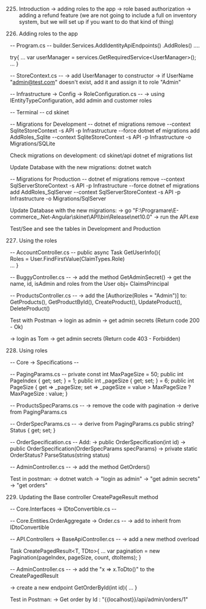 225. Introduction
-> adding roles to the app
-> role based authorization
-> adding a refund feature (we are not going to include a full on inventory system, but we will set up if you want to do that kind of thing)

226. Adding roles to the app

-- Program.cs -- 
builder.Services.AddIdentityApiEndpoints<AppUser>()
                .AddRoles<IdentityRole>()
                ....

try{
    ...
    var userManager = services.GetRequiredService<UserManager<AppUser>>();
    ...
}

-- StoreContext.cs --
-> add UserManager<AppUser> to constructor
-> if UserName "admin@test.com" doesn't exist, add it and assign it to role "Admin"


-- Infrastructure -> Config -> RoleConfiguration.cs --
-> using IEntityTypeConfiguration<IdentityRole>, add admin and customer roles

-- Terminal --
cd skinet 

-- Migrations for Development --
dotnet ef migrations remove --context SqliteStoreContext -s API -p Infrastructure --force
dotnet ef migrations add AddRoles_Sqlite --context SqliteStoreContext -s API -p Infrastructure -o Migrations/SQLite

Check migrations on development:
cd skinet/api
dotnet ef migrations list

Update Database with the new migrations:
dotnet watch  


-- Migrations for Production --
dotnet ef migrations remove --context SqlServerStoreContext -s API -p Infrastructure --force
dotnet ef migrations add AddRoles_SqlServer --context SqlServerStoreContext -s API -p Infrastructure -o Migrations/SqlServer

Update Database with the new migrations:
-> go "F:\Programare\E-commerce_.Net-Angular\skinet\API\bin\Release\net10.0" 
-> run the API.exe


Test/See and see the tables in Development and Production


227. Using the roles

-- AccountController.cs --
public async Task<ActionResult> GetUserInfo(){    
    Roles = User.FindFirstValue(ClaimTypes.Role)    
    ...
}

-- BuggyController.cs --
-> add the method GetAdminSecret()
    -> get the name, id, isAdmin and roles from the User obj= ClaimsPrincipal

-- ProductsController.cs --
-> add the [Authorize(Roles = "Admin")] to: 
    GetProducts(), GetProductById(), CreateProduct(), UpdateProduct(), DeleteProduct()

Test with Postman
-> login as admin
-> get admin secrets (Return code 200 - Ok)

-> login as Tom
-> get admin secrets (Return code 403 - Forbidden)


228. Using roles

-- Core -> Specifications --  

-- PagingParams.cs --
private const int MaxPageSize = 50;
public int PageIndex { get; set; } = 1;
public int _pageSize { get; set; } = 6;
public int PageSize
{
    get => _pageSize;
    set => _pageSize = value > MaxPageSize ? MaxPageSize : value;
}


-- ProductsSpecParams.cs --
-> remove the code with pagination
-> derive from PagingParams.cs


-- OrderSpecParams.cs --
-> derive from PagingParams.cs
public string? Status { get; set; }


-- OrderSpecification.cs --
Add:
-> public OrderSpecification(int id)
-> public OrderSpecification(OrderSpecParams specParams)
-> private static OrderStatus? ParseStatus(string status) 

-- AdminController.cs --
-> add the method GetOrders()


Test in postman:
-> dotnet watch
-> "login as admin"
-> "get admin secrets"
-> "get orders"


229. Updating the Base controller CreatePageResult method

-- Core.Interfaces -> IDtoConvertible.cs --


-- Core.Entities.OrderAggregate -> Order.cs --
-> add to inherit from IDtoConvertible


-- API.Controllers -> BaseApiController.cs --
-> add a new method overload 
    
Task<ActionResult> CreatePagedResult<T, TDto>{
    ...
    var pagination = new Pagination<TDto>(pageIndex, pageSize, count, dtoItems);
}


-- AdminController.cs --
-> add the "x => x.ToDto()" to the CreatePagedResult

-> create a new endpoint GetOrderById(int id){ ... }

Test in Postman:
-> Get order by Id : "{{localhost}}/api/admin/orders/1"